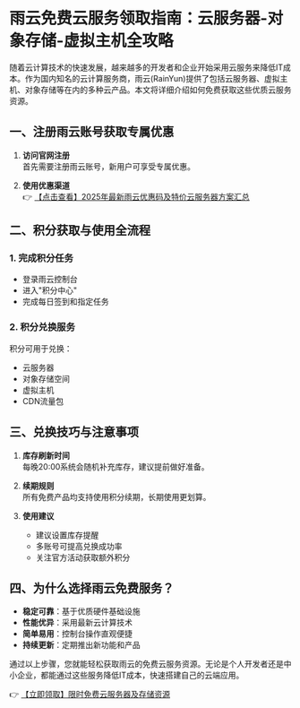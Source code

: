 # 雨云免费云服务领取指南：云服务器-对象存储-虚拟主机全攻略

随着云计算技术的快速发展，越来越多的开发者和企业开始采用云服务来降低IT成本。作为国内知名的云计算服务商，雨云(RainYun)提供了包括云服务器、虚拟主机、对象存储等在内的多种云产品。本文将详细介绍如何免费获取这些优质云服务资源。

## 一、注册雨云账号获取专属优惠

1. **访问官网注册**  
   首先需要注册雨云账号，新用户可享受专属优惠。

2. **使用优惠渠道**  
   👉 [【点击查看】2025年最新雨云优惠码及特价云服务器方案汇总](https://bit.ly/RainYun)

## 二、积分获取与使用全流程

### 1. 完成积分任务
- 登录雨云控制台
- 进入"积分中心"
- 完成每日签到和指定任务

### 2. 积分兑换服务
积分可用于兑换：
- 云服务器
- 对象存储空间
- 虚拟主机
- CDN流量包

## 三、兑换技巧与注意事项

1. **库存刷新时间**  
   每晚20:00系统会随机补充库存，建议提前做好准备。

2. **续期规则**  
   所有免费产品均支持使用积分续期，长期使用更划算。

3. **使用建议**  
   - 建议设置库存提醒
   - 多账号可提高兑换成功率
   - 关注官方活动获取额外积分

## 四、为什么选择雨云免费服务？

- **稳定可靠**：基于优质硬件基础设施
- **性能优异**：采用最新云计算技术
- **简单易用**：控制台操作直观便捷
- **持续更新**：定期推出新功能和产品

通过以上步骤，您就能轻松获取雨云的免费云服务资源。无论是个人开发者还是中小企业，都能通过这些服务降低IT成本，快速搭建自己的云端应用。

👉 [【立即领取】限时免费云服务器及存储资源](https://bit.ly/RainYun)